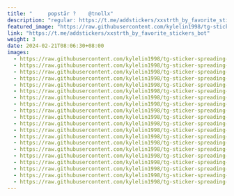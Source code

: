 ```yaml
---
title: "‌ ‌ ‌ ‌ ‌ ‌popstār ?   ‌ ‌@tnollx"
description: "regular: https://t.me/addstickers/xxstrth_by_favorite_stickers_bot"
featured_image: "https://raw.githubusercontent.com/kylelin1998/tg-sticker-spreading-worldwide-images/main/img/b0399bbc-2a17-43cd-8896-95bc60468d45.jpg"
link: "https://t.me/addstickers/xxstrth_by_favorite_stickers_bot"
weight: 3
date: 2024-02-21T08:06:30+08:00
images:
  - https://raw.githubusercontent.com/kylelin1998/tg-sticker-spreading-worldwide-images/main/img/b0399bbc-2a17-43cd-8896-95bc60468d45.jpg
  - https://raw.githubusercontent.com/kylelin1998/tg-sticker-spreading-worldwide-images/main/img/b4b356ee-60d1-41f4-bfff-2c5026cbe18a.jpg
  - https://raw.githubusercontent.com/kylelin1998/tg-sticker-spreading-worldwide-images/main/img/65f2ced6-e871-4889-ba8d-fb8fb659d42a.jpg
  - https://raw.githubusercontent.com/kylelin1998/tg-sticker-spreading-worldwide-images/main/img/b4f6a176-233e-45c1-adad-43e618a42eda.jpg
  - https://raw.githubusercontent.com/kylelin1998/tg-sticker-spreading-worldwide-images/main/img/c9c1347c-1f89-42a3-acc0-1553a026b860.jpg
  - https://raw.githubusercontent.com/kylelin1998/tg-sticker-spreading-worldwide-images/main/img/1c459127-1678-460b-9c6a-e7ff1a16c06a.jpg
  - https://raw.githubusercontent.com/kylelin1998/tg-sticker-spreading-worldwide-images/main/img/41283f19-61c3-47d8-a806-a0d0fc3cea27.jpg
  - https://raw.githubusercontent.com/kylelin1998/tg-sticker-spreading-worldwide-images/main/img/7a4ffe78-28fa-44c2-bcba-5f9b47c4a6ba.jpg
  - https://raw.githubusercontent.com/kylelin1998/tg-sticker-spreading-worldwide-images/main/img/7d70aa08-bdf9-40ba-a25e-fdb628597ae1.jpg
  - https://raw.githubusercontent.com/kylelin1998/tg-sticker-spreading-worldwide-images/main/img/8320e3c6-7da7-4c88-acdc-21602d59678b.jpg
  - https://raw.githubusercontent.com/kylelin1998/tg-sticker-spreading-worldwide-images/main/img/8fc244ef-06ac-4278-95c6-e21070f2f095.jpg
  - https://raw.githubusercontent.com/kylelin1998/tg-sticker-spreading-worldwide-images/main/img/3ed14e17-61d3-4cc6-8c01-8956bdf64144.jpg
  - https://raw.githubusercontent.com/kylelin1998/tg-sticker-spreading-worldwide-images/main/img/69a5cb4e-de14-4c24-8a01-e5062dd35d6b.jpg
  - https://raw.githubusercontent.com/kylelin1998/tg-sticker-spreading-worldwide-images/main/img/cd9a2829-2f5b-40c0-9ec6-a24f86278365.jpg
  - https://raw.githubusercontent.com/kylelin1998/tg-sticker-spreading-worldwide-images/main/img/11084d1d-1731-4d75-b1e8-a689bf7ffe30.jpg
  - https://raw.githubusercontent.com/kylelin1998/tg-sticker-spreading-worldwide-images/main/img/09f4b99d-7b1d-4fe5-a8ea-23b2b5603e28.jpg
  - https://raw.githubusercontent.com/kylelin1998/tg-sticker-spreading-worldwide-images/main/img/6140c6f1-9631-4261-91ac-3ed3665bc0f4.jpg
  - https://raw.githubusercontent.com/kylelin1998/tg-sticker-spreading-worldwide-images/main/img/94a60fa9-b52e-4814-9027-6d4d7730535e.jpg
  - https://raw.githubusercontent.com/kylelin1998/tg-sticker-spreading-worldwide-images/main/img/f30bddf1-4644-4545-ac63-2b9ade762d0d.jpg
  - https://raw.githubusercontent.com/kylelin1998/tg-sticker-spreading-worldwide-images/main/img/b582c27b-6c85-4cfa-9091-3d9649963def.jpg
---
```

